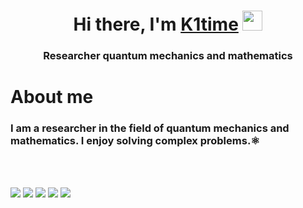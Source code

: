 <h1 align="center">Hi there, I'm <a href="https://github.com/k1time/" target="_blank">K1time</a> 
<img src="https://github.com/blackcater/blackcater/raw/main/images/Hi.gif" height="32"/></h1>
<h3 align="center">Researcher quantum mechanics and mathematics</h3>
<h1>About me</h1>
<h3>I am a researcher in the field of quantum mechanics and mathematics. I enjoy solving complex problems.⚛️</h3>
<br><br>

![](https://github-profile-summary-cards.vercel.app/api/cards/profile-details?username=k1time&theme=default)
![](https://github-profile-summary-cards.vercel.app/api/cards/most-commit-language?username=k1time&theme=default)
![](https://github-profile-summary-cards.vercel.app/api/cards/repos-per-language?username=k1time&theme=default)
![](https://github-profile-summary-cards.vercel.app/api/cards/stats?username=k1time&theme=default)
![](https://github-profile-summary-cards.vercel.app/api/cards/productive-time?username=k1time&theme=default)

